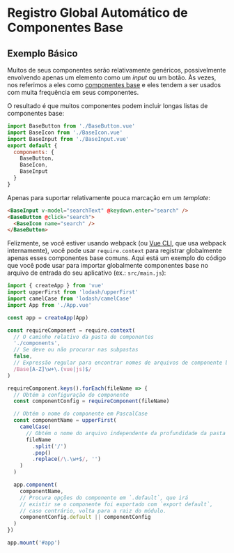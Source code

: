# Registro Global Automático de Componentes Base

## Exemplo Básico

Muitos de seus componentes serão relativamente genéricos, possivelmente envolvendo apenas um elemento como um _input_ ou um botão. Às vezes, nos referimos a eles como [componentes base](../style-guide/#nomes-de-componentes-base-fortemente-recomendado) e eles tendem a ser usados ​​com muita frequência em seus componentes.

O resultado é que muitos componentes podem incluir longas listas de componentes base:

```js
import BaseButton from './BaseButton.vue'
import BaseIcon from './BaseIcon.vue'
import BaseInput from './BaseInput.vue'
export default {
  components: {
    BaseButton,
    BaseIcon,
    BaseInput
  }
}
```

Apenas para suportar relativamente pouca marcação em um _template_:

```html
<BaseInput v-model="searchText" @keydown.enter="search" />
<BaseButton @click="search">
  <BaseIcon name="search" />
</BaseButton>
```

Felizmente, se você estiver usando webpack (ou [Vue CLI](https://github.com/vuejs/vue-cli), que usa webpack internamente), você pode usar `require.context` para registrar globalmente apenas esses componentes base comuns. Aqui está um exemplo do código que você pode usar para importar globalmente componentes base no arquivo de entrada do seu aplicativo (ex.: `src/main.js`):

```js
import { createApp } from 'vue'
import upperFirst from 'lodash/upperFirst'
import camelCase from 'lodash/camelCase'
import App from './App.vue'

const app = createApp(App)

const requireComponent = require.context(
  // O caminho relativo da pasta de componentes
  './components',
  // Se deve ou não procurar nas subpastas
  false,
  // Expressão regular para encontrar nomes de arquivos de componente base
  /Base[A-Z]\w+\.(vue|js)$/
)

requireComponent.keys().forEach(fileName => {
  // Obtém a configuração do componente
  const componentConfig = requireComponent(fileName)

  // Obtém o nome do componente em PascalCase
  const componentName = upperFirst(
    camelCase(
      // Obtém o nome do arquivo independente da profundidade da pasta
      fileName
        .split('/')
        .pop()
        .replace(/\.\w+$/, '')
    )
  )

  app.component(
    componentName,
    // Procura opções do componente em `.default`, que irá
    // existir se o componente foi exportado com `export default`,
    // caso contrário, volta para a raiz do módulo.
    componentConfig.default || componentConfig
  )
})

app.mount('#app')
```
